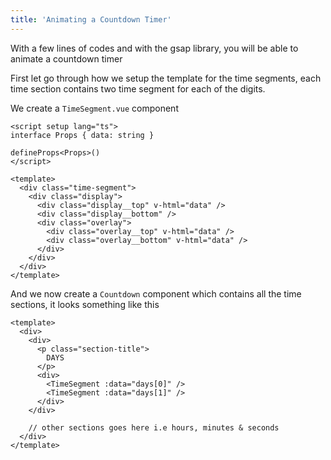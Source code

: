 ```yaml
---
title: 'Animating a Countdown Timer'
---
```


With a few lines of codes and with the gsap library, you will be able to animate a countdown timer

First let go through how we setup the template for the time segments, each time section contains two time segment for each of the digits.

We create a `TimeSegment.vue` component

```vue [TimeSegment.vue]
<script setup lang="ts">
interface Props { data: string }

defineProps<Props>()
</script>

<template>
  <div class="time-segment">
    <div class="display">
      <div class="display__top" v-html="data" />
      <div class="display__bottom" />
      <div class="overlay">
        <div class="overlay__top" v-html="data" />
        <div class="overlay__bottom" v-html="data" />
      </div>
    </div>
  </div>
</template>
```
And we now create a `Countdown` component which contains all the time sections, it looks something like this

```vue [Countdown.vue]
<template>
  <div>
    <div>
      <p class="section-title">
        DAYS
      </p>
      <div>
        <TimeSegment :data="days[0]" />
        <TimeSegment :data="days[1]" />
      </div>
    </div>

    // other sections goes here i.e hours, minutes & seconds
  </div>
</template>
```
